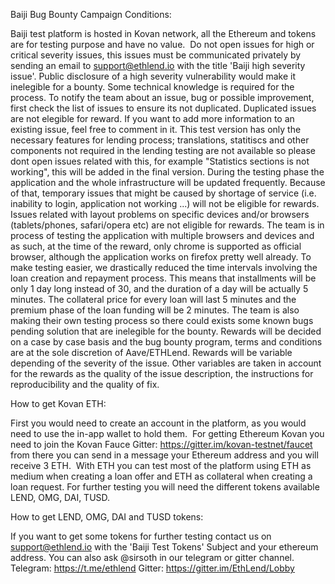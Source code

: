 Baiji Bug Bounty Campaign Conditions:

Baiji test platform is hosted in Kovan network, all the Ethereum and tokens are for testing purpose and have no value. 
Do not open issues for high or critical severity issues, this issues must be communicated privately by sending an email to support@ethlend.io with the title 'Baiji high severity issue'. Public disclosure of a high severity vulnerability would make it inelegible for a bounty.
Some technical knowledge is required for the process.
To notify the team about an issue, bug or possible improvement, first check the list of issues to ensure its not duplicated. Duplicated issues are not elegible for reward.
If you want to add more information to an existing issue, feel free to comment in it.
This test version has only the necessary features for lending process; translations, statitiscs and other components not required in the lending testing are not available so please dont open issues related with this, for example "Statistics sections is not working", this will be added in the final version.
During the testing phase the application and the whole infrastructure will be updated frequently. Because of that, temporary issues that might be caused by shortage of service (i.e. inability to login, application not working ...) will not be eligible for rewards.
Issues related with layout problems on specific devices and/or browsers (tablets/phones, safari/opera etc) are not eligible for rewards. The team is in process of testing the application with multiple browsers and devices and as such, at the time of the reward, only chrome is supported as official browser, although the application works on firefox pretty well already.
To make testing easier, we drastically reduced the time intervals involving the loan creation and repayment process. This means that installments will be only 1 day long instead of 30, and the duration of a day will be actually 5 minutes. The collateral price for every loan will last 5 minutes and the premium phase of the loan funding will be 2 minutes.
The team is also making their own testing process so there could exists some known bugs pending solution that are inelegible for the bounty.
Rewards will be decided on a case by case basis and the bug bounty program, terms and conditions are at the sole discretion of Aave/ETHLend.
Rewards will be variable depending of the severity of the issue. Other variables are taken in account for the rewards as the quality of the issue description, the instructions for reproducibility and the quality of fix.


How to get Kovan ETH:

First you would need to create an account in the platform, as you would need to use the in-app wallet to hold them. 
For getting Ethereum Kovan you need to join the Kovan Fauce Gitter: https://gitter.im/kovan-testnet/faucet from there you can send in a message your Ethereum address and you will receive 3 ETH. 
With ETH you can test most of the platform using ETH as medium when creating a loan offer and ETH as collateral when creating a loan request. For further testing you will need the different tokens available LEND, OMG, DAI, TUSD.

How to get LEND, OMG, DAI and TUSD tokens:

If you want to get some tokens for further testing contact us on support@ethlend.io with the 'Baiji Test Tokens' Subject and your ethereum address. You can also ask @sirsoth in our telegram or gitter channel.
Telegram: https://t.me/ethlend
Gitter: https://gitter.im/EthLend/Lobby
